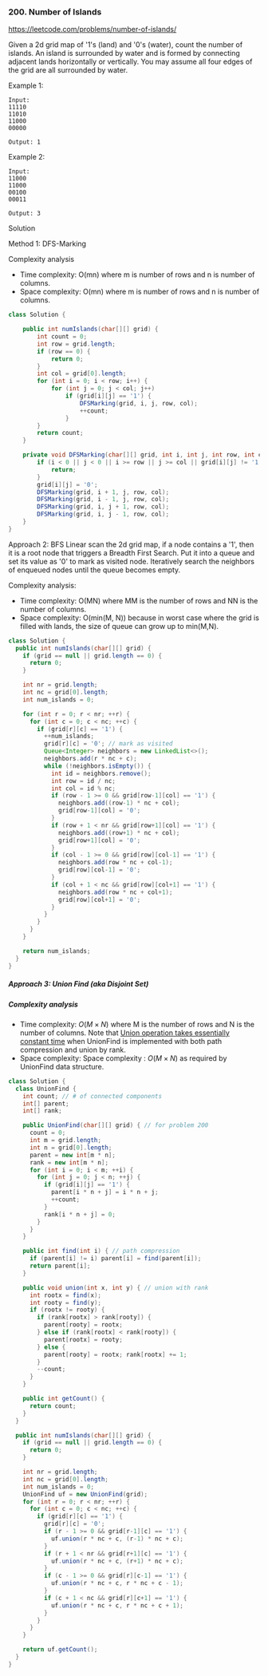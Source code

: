 ### 200. Number of Islands
https://leetcode.com/problems/number-of-islands/

Given a 2d grid map of '1's (land) and '0's (water), count the number of islands. An island is surrounded by water and is formed by connecting adjacent lands horizontally or vertically. You may assume all four edges of the grid are all surrounded by water.

Example 1:
```
Input:
11110
11010
11000
00000

Output: 1
```
Example 2:
```
Input:
11000
11000
00100
00011

Output: 3
```

Solution

Method 1: DFS-Marking

Complexity analysis
- Time complexity: O(mn) where m is number of rows and n is number of columns.
- Space complexity: O(mn) where m is number of rows and n is number of columns.

```java
class Solution {

    public int numIslands(char[][] grid) {
        int count = 0;
        int row = grid.length;
        if (row == 0) {
            return 0;
        }
        int col = grid[0].length;
        for (int i = 0; i < row; i++) {
            for (int j = 0; j < col; j++)
                if (grid[i][j] == '1') {
                    DFSMarking(grid, i, j, row, col);
                    ++count;
                }
        }
        return count;
    }

    private void DFSMarking(char[][] grid, int i, int j, int row, int col) {
        if (i < 0 || j < 0 || i >= row || j >= col || grid[i][j] != '1') {
            return;
        }
        grid[i][j] = '0';
        DFSMarking(grid, i + 1, j, row, col);
        DFSMarking(grid, i - 1, j, row, col);
        DFSMarking(grid, i, j + 1, row, col);
        DFSMarking(grid, i, j - 1, row, col);
    }
}
```

Approach 2: BFS
Linear scan the 2d grid map, if a node contains a '1', then it is a root node that triggers a Breadth First Search. Put it into a queue and set its value as '0' to mark as visited node. Iteratively search the neighbors of enqueued nodes until the queue becomes empty.

Complexity analysis:
- Time complexity: O(MN) where MM is the number of rows and NN is the number of columns.
- Space complexity: O(min(M, N)) because in worst case where the grid is filled with lands, the size of queue can grow up to min(M,N).
```java
class Solution {
  public int numIslands(char[][] grid) {
    if (grid == null || grid.length == 0) {
      return 0;
    }

    int nr = grid.length;
    int nc = grid[0].length;
    int num_islands = 0;

    for (int r = 0; r < nr; ++r) {
      for (int c = 0; c < nc; ++c) {
        if (grid[r][c] == '1') {
          ++num_islands;
          grid[r][c] = '0'; // mark as visited
          Queue<Integer> neighbors = new LinkedList<>();
          neighbors.add(r * nc + c);
          while (!neighbors.isEmpty()) {
            int id = neighbors.remove();
            int row = id / nc;
            int col = id % nc;
            if (row - 1 >= 0 && grid[row-1][col] == '1') {
              neighbors.add((row-1) * nc + col);
              grid[row-1][col] = '0';
            }
            if (row + 1 < nr && grid[row+1][col] == '1') {
              neighbors.add((row+1) * nc + col);
              grid[row+1][col] = '0';
            }
            if (col - 1 >= 0 && grid[row][col-1] == '1') {
              neighbors.add(row * nc + col-1);
              grid[row][col-1] = '0';
            }
            if (col + 1 < nc && grid[row][col+1] == '1') {
              neighbors.add(row * nc + col+1);
              grid[row][col+1] = '0';
            }
          }
        }
      }
    }

    return num_islands;
  }
}
```

##### Approach 3: Union Find (aka Disjoint Set)

##### Complexity analysis
- Time complexity: $O(M \times N)$ where M is the number of rows and N is the number of columns. Note that [Union operation takes essentially constant time](https://en.wikipedia.org/wiki/Disjoint-set_data_structure) when UnionFind is implemented with both path compression and union by rank.
- Space complexity: Space complexity : $O(M \times N)$ as required by UnionFind data structure.

```java
class Solution {
  class UnionFind {
    int count; // # of connected components
    int[] parent;
    int[] rank;

    public UnionFind(char[][] grid) { // for problem 200
      count = 0;
      int m = grid.length;
      int n = grid[0].length;
      parent = new int[m * n];
      rank = new int[m * n];
      for (int i = 0; i < m; ++i) {
        for (int j = 0; j < n; ++j) {
          if (grid[i][j] == '1') {
            parent[i * n + j] = i * n + j;
            ++count;
          }
          rank[i * n + j] = 0;
        }
      }
    }

    public int find(int i) { // path compression
      if (parent[i] != i) parent[i] = find(parent[i]);
      return parent[i];
    }

    public void union(int x, int y) { // union with rank
      int rootx = find(x);
      int rooty = find(y);
      if (rootx != rooty) {
        if (rank[rootx] > rank[rooty]) {
          parent[rooty] = rootx;
        } else if (rank[rootx] < rank[rooty]) {
          parent[rootx] = rooty;
        } else {
          parent[rooty] = rootx; rank[rootx] += 1;
        }
        --count;
      }
    }

    public int getCount() {
      return count;
    }
  }

  public int numIslands(char[][] grid) {
    if (grid == null || grid.length == 0) {
      return 0;
    }

    int nr = grid.length;
    int nc = grid[0].length;
    int num_islands = 0;
    UnionFind uf = new UnionFind(grid);
    for (int r = 0; r < nr; ++r) {
      for (int c = 0; c < nc; ++c) {
        if (grid[r][c] == '1') {
          grid[r][c] = '0';
          if (r - 1 >= 0 && grid[r-1][c] == '1') {
            uf.union(r * nc + c, (r-1) * nc + c);
          }
          if (r + 1 < nr && grid[r+1][c] == '1') {
            uf.union(r * nc + c, (r+1) * nc + c);
          }
          if (c - 1 >= 0 && grid[r][c-1] == '1') {
            uf.union(r * nc + c, r * nc + c - 1);
          }
          if (c + 1 < nc && grid[r][c+1] == '1') {
            uf.union(r * nc + c, r * nc + c + 1);
          }
        }
      }
    }

    return uf.getCount();
  }
}
```